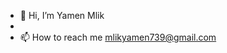 - 👋 Hi, I’m Yamen Mlik
- 
- 📫 How to reach me mlikyamen739@gmail.com

<!---
Yamen-Mlik/Yamen-Mlik is a ✨ special ✨ repository because its `README.md` (this file) appears on your GitHub profile.
You can click the Preview link to take a look at your changes.
--->
